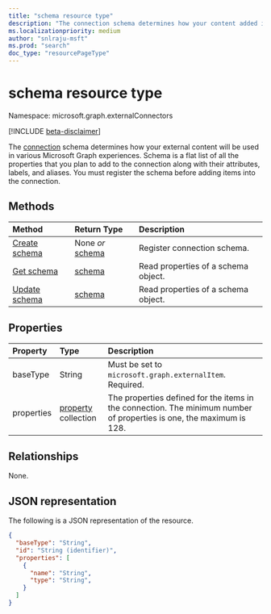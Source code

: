 ```yaml
---
title: "schema resource type"
description: "The connection schema determines how your content added into a connection will be used in various Microsoft Graph experiences."
ms.localizationpriority: medium
author: "snlraju-msft"
ms.prod: "search"
doc_type: "resourcePageType"
---
```


# schema resource type

Namespace: microsoft.graph.externalConnectors

[!INCLUDE [beta-disclaimer](../../includes/beta-disclaimer.md)]

The [connection](externalconnectors-externalconnection.md) schema determines how your external content will be used in various Microsoft Graph experiences. Schema is a flat list of all the properties that you plan to add to the connection along with their attributes, labels, and aliases. You must register the schema before adding items into the connection.

## Methods

| Method                                                    | Return Type                   | Description |
|:----------------------------------------------------------|:------------------------------|:--|
| [Create schema](../api/externalconnectors-externalconnection-post-schema.md) | None *or* [schema](externalconnectors-schema.md) | Register connection schema. |
| [Get schema](../api/externalconnectors-schema-get.md)                        | [schema](externalconnectors-schema.md)           | Read properties of a schema object. |
| [Update schema](../api/externalconnectors-schema-update.md) | [schema](externalconnectors-schema.md) | Read properties of a schema object. |

## Properties

| Property   | Type                               | Description                |
|:-----------|:-----------------------------------|:---------------------------|
| baseType   | String                             | Must be set to `microsoft.graph.externalItem`. Required. |
| properties | [property](externalconnectors-property.md) collection | The properties defined for the items in the connection. The minimum number of properties is one, the maximum is 128. |

## Relationships

None.

## JSON representation

The following is a JSON representation of the resource.

<!-- {
  "blockType": "resource",
  "optionalProperties": [
  ],
  "@odata.type": "microsoft.graph.externalConnectors.schema",
  "keyProperty": "id"
}-->

```json
{
  "baseType": "String",
  "id": "String (identifier)",
  "properties": [
    {
      "name": "String",
      "type": "String",
    }
  ]
}
```
 

<!-- uuid: 16cd6b66-4b1a-43a1-adaf-3a886856ed98
2019-02-04 14:57:30 UTC -->
<!-- {
  "type": "#page.annotation",
  "description": "schema resource",
  "keywords": "",
  "section": "documentation",
  "tocPath": ""
}-->
